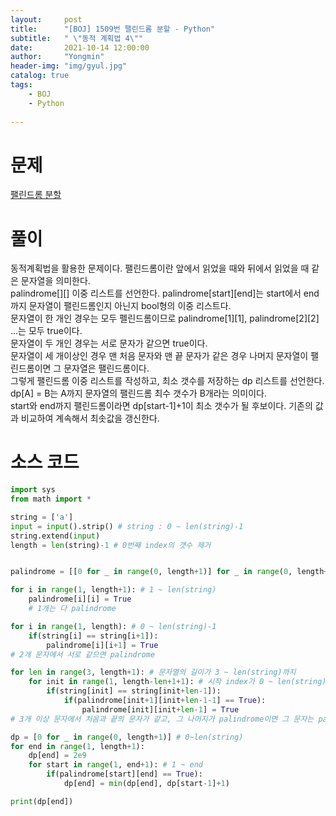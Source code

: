 ```yaml
---
layout:     post
title:      "[BOJ] 1509번 팰린드롬 분할 - Python"
subtitle:   " \"동적 계획법 4\""
date:       2021-10-14 12:00:00
author:     "Yongmin"
header-img: "img/gyul.jpg"
catalog: true
tags:
    - BOJ
    - Python
  
---
```


# 문제
[팰린드롬 분할](https://www.acmicpc.net/problem/1509)

# 풀이

동적계획법을 활용한 문제이다. 팰린드롬이란 앞에서 읽었을 때와 뒤에서 읽었을 때 같은 문자열을 의미한다.  
palindrome[][] 이중 리스트를 선언한다. palindrome[start][end]는 start에서 end까지 문자열이 팰린드롬인지 아닌지 bool형의 이중 리스트다.  
문자열이 한 개인 경우는 모두 펠린드롬이므로 palindrome[1][1], palindrome[2][2] …는 모두 true이다.  
문자열이 두 개인 경우는 서로 문자가 같으면 true이다.  
문자열이 세 개이상인 경우 맨 처음 문자와 맨 끝 문자가 같은 경우 나머지 문자열이 팰린드롬이면 그 문자열은 팰린드롬이다.  
그렇게 팰린드롬 이중 리스트를 작성하고, 최소 갯수를 저장하는 dp 리스트를 선언한다.  
dp[A] = B는 A까지 문자열의 팰린드롬 최수 갯수가 B개라는 의미이다.  
start와 end까지 팰린드롬이라면 dp[start-1]+1이 최소 갯수가 될 후보이다. 기존의 값과 비교하여 계속해서 최솟값을 갱신한다.  


# 소스 코드

```python
import sys
from math import *

string = ['a']
input = input().strip() # string : 0 ~ len(string)-1
string.extend(input)
length = len(string)-1 # 0번째 index의 갯수 제거 


palindrome = [[0 for _ in range(0, length+1)] for _ in range(0, length+1)] # 0~len(string)

for i in range(1, length+1): # 1 ~ len(string)
    palindrome[i][i] = True
    # 1개는 다 palindrome

for i in range(1, length): # 0 ~ len(string)-1
    if(string[i] == string[i+1]): 
        palindrome[i][i+1] = True
# 2개 문자에서 서로 같으면 palindrome

for len in range(3, length+1): # 문자열의 길이가 3 ~ len(string)까지
    for init in range(1, length-len+1+1): # 시작 index가 0 ~ len(string)-len+1까지 Ex)string -> 5글자, len -> 3이면, init index는 3까지
        if(string[init] == string[init+len-1]):
            if(palindrome[init+1][init+len-1-1] == True):
                palindrome[init][init+len-1] = True
# 3개 이상 문자에서 처음과 끝의 문자가 같고, 그 나머지가 palindrome이면 그 문자는 palindrome

dp = [0 for _ in range(0, length+1)] # 0~len(string)
for end in range(1, length+1):
    dp[end] = 2e9
    for start in range(1, end+1): # 1 ~ end
        if(palindrome[start][end] == True):
            dp[end] = min(dp[end], dp[start-1]+1)

print(dp[end])
```
